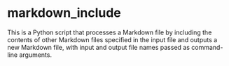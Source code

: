 # markdown_include
This is a Python script that processes a Markdown file by including the contents of other Markdown files specified in the input file and outputs a new Markdown file, with input and output file names passed as command-line arguments.
